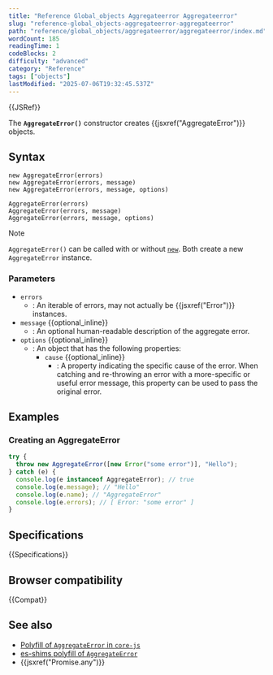 ```yaml
---
title: "Reference Global_objects Aggregateerror Aggregateerror"
slug: "reference-global_objects-aggregateerror-aggregateerror"
path: "reference/global_objects/aggregateerror/aggregateerror/index.md"
wordCount: 185
readingTime: 1
codeBlocks: 2
difficulty: "advanced"
category: "Reference"
tags: ["objects"]
lastModified: "2025-07-06T19:32:45.537Z"
---
```



{{JSRef}}

The **`AggregateError()`** constructor creates {{jsxref("AggregateError")}} objects.

## Syntax

```js-nolint
new AggregateError(errors)
new AggregateError(errors, message)
new AggregateError(errors, message, options)

AggregateError(errors)
AggregateError(errors, message)
AggregateError(errors, message, options)
```

> [!NOTE]
> `AggregateError()` can be called with or without [`new`](/en-US/docs/Web/JavaScript/Reference/Operators/new). Both create a new `AggregateError` instance.

### Parameters

- `errors`
  - : An iterable of errors, may not actually be {{jsxref("Error")}} instances.
- `message` {{optional_inline}}
  - : An optional human-readable description of the aggregate error.
- `options` {{optional_inline}}
  - : An object that has the following properties:
    - `cause` {{optional_inline}}
      - : A property indicating the specific cause of the error.
        When catching and re-throwing an error with a more-specific or useful error message, this property can be used to pass the original error.

## Examples

### Creating an AggregateError

```js
try {
  throw new AggregateError([new Error("some error")], "Hello");
} catch (e) {
  console.log(e instanceof AggregateError); // true
  console.log(e.message); // "Hello"
  console.log(e.name); // "AggregateError"
  console.log(e.errors); // [ Error: "some error" ]
}
```

## Specifications

{{Specifications}}

## Browser compatibility

{{Compat}}

## See also

- [Polyfill of `AggregateError` in `core-js`](https://github.com/zloirock/core-js#ecmascript-promise)
- [es-shims polyfill of `AggregateError`](https://www.npmjs.com/package/es-aggregate-error)
- {{jsxref("Promise.any")}}
